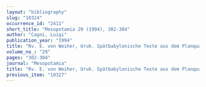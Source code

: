 ```yaml
---
layout: "bibliography"
slug: "10324"
occurrence_id: "2411"
short_title: "Mesopotamia 29 (1994), 302-304"
author: "Cagni, Luigi"
publication_year: "1994"
title: "Rv. E. von Weiher, Uruk. Spätbabylonische Texte aus dem Planquadrat U 18. Teil IV (AUWE 12) (Mainz 1993)"
volume_no_: "29"
pages: "302-304"
journal: "Mesopotamia"
title: "Rv. E. von Weiher, Uruk. Spätbabylonische Texte aus dem Planquadrat U 18. Teil IV (AUWE 12) (Mainz 1993)"
previous_item: "10327"
---
```

